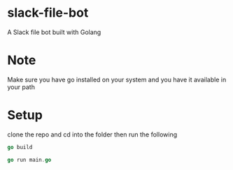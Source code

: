 # slack-file-bot
A Slack file bot built with Golang

# Note
Make sure you have go installed on your system and you have it available in your path

# Setup
clone the repo and cd into the folder then run the following

```go
go build
```

```go
go run main.go
```
